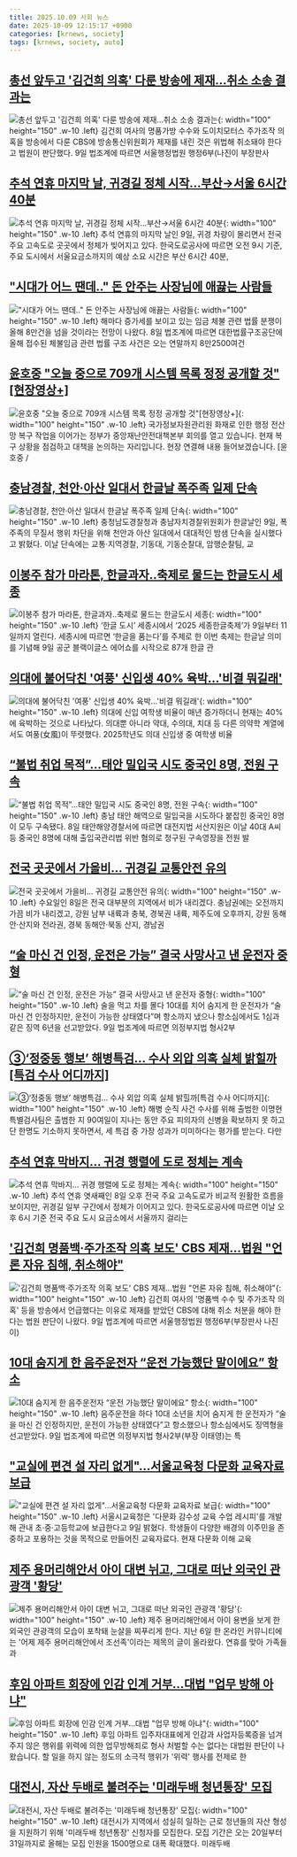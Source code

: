 ```yaml
---
title: 2025.10.09 사회 뉴스
date: 2025-10-09 12:15:17 +0900
categories: [krnews, society]
tags: [krnews, society, auto]
---
```

## [총선 앞두고 '김건희 의혹' 다룬 방송에 제재…취소 소송 결과는](https://n.news.naver.com/mnews/article/015/0005194547)

![총선 앞두고 '김건희 의혹' 다룬 방송에 제재…취소 소송 결과는](https://mimgnews.pstatic.net/image/origin/015/2025/10/09/5194547.jpg?type=nf220_150){: width="100" height="150" .w-10 .left}
김건희 여사의 명품가방 수수와 도이치모터스 주가조작 의혹을 방송에서 다룬 CBS에 방송통신위원회가 제재를 내린 것은 위법해 취소돼야 한다고 법원이 판단했다. 9일 법조계에 따르면 서울행정법원 행정6부(나진이 부장판사

## [추석 연휴 마지막 날, 귀경길 정체 시작…부산→서울 6시간 40분](https://n.news.naver.com/mnews/article/025/0003474156)

![추석 연휴 마지막 날, 귀경길 정체 시작…부산→서울 6시간 40분](https://mimgnews.pstatic.net/image/origin/025/2025/10/09/3474156.jpg?type=nf220_150){: width="100" height="150" .w-10 .left}
추석 연휴의 마지막 날인 9일, 귀경 차량이 몰리면서 전국 주요 고속도로 곳곳에서 정체가 빚어지고 있다. 한국도로공사에 따르면 오전 9시 기준, 주요 도시에서 서울요금소까지의 예상 소요 시간은 부산 6시간 40분,

## ["시대가 어느 땐데.." 돈 안주는 사장님에 애끓는 사람들](https://n.news.naver.com/mnews/article/018/0006133985)

!["시대가 어느 땐데.." 돈 안주는 사장님에 애끓는 사람들](https://mimgnews.pstatic.net/image/origin/018/2025/10/08/6133985.jpg?type=nf220_150){: width="100" height="150" .w-10 .left}
해마다 증가세를 보이고 있는 임금 체불 관련 법률 분쟁이 올해 8만건을 넘을 것이라는 전망이 나왔다. 8일 법조계에 따르면 대한법률구조공단에 올해 접수된 체불임금 관련 법률 구조 사건은 오는 연말까지 8만2500여건

## [윤호중 "오늘 중으로 709개 시스템 목록 정정 공개할 것"[현장영상+]](https://n.news.naver.com/mnews/article/052/0002257012)

![윤호중 "오늘 중으로 709개 시스템 목록 정정 공개할 것"[현장영상+]](https://mimgnews.pstatic.net/image/origin/052/2025/10/09/2257012.jpg?type=nf220_150){: width="100" height="150" .w-10 .left}
국가정보자원관리원 화재로 인한 행정 전산망 복구 작업을 이어가는 정부가 중앙재난안전대책본부 회의를 열고 있습니다. 현재 복구 상황을 점검하고 대책을 논의하는 자리입니다. 현장 연결해 내용 들어보겠습니다. [윤호중 /

## [충남경찰, 천안·아산 일대서 한글날 폭주족 일제 단속](https://n.news.naver.com/mnews/article/003/0013525745)

![충남경찰, 천안·아산 일대서 한글날 폭주족 일제 단속](https://mimgnews.pstatic.net/image/origin/003/2025/10/09/13525745.jpg?type=nf220_150){: width="100" height="150" .w-10 .left}
충청남도경찰청과 충남자치경찰위원회가 한글날인 9일, 폭주족의 무질서 행위 차단을 위해 천안과 아산 일대에서 대대적인 밤샘 단속을 실시했다고 밝혔다. 이날 단속에는 교통·지역경찰, 기동대, 기동순찰대, 암행순찰팀, 교

## [이봉주 참가 마라톤, 한글과자..축제로 물드는 한글도시 세종](https://n.news.naver.com/mnews/article/025/0003474162)

![이봉주 참가 마라톤, 한글과자..축제로 물드는 한글도시 세종](https://mimgnews.pstatic.net/image/origin/025/2025/10/09/3474162.jpg?type=nf220_150){: width="100" height="150" .w-10 .left}
‘한글 도시’ 세종시에서 ‘2025 세종한글축제’가 9일부터 11일까지 열린다. 세종시에 따르면 ‘한글을 품는다’를 주제로 한 이번 축제는 한글날 의미를 기념해 9일 공군 블랙이글스 에어쇼를 시작으로 87개 한글 관

## [의대에 불어닥친 '여풍' 신입생 40% 육박...'비결 뭐길래'](https://n.news.naver.com/mnews/article/215/0001226523)

![의대에 불어닥친 '여풍' 신입생 40% 육박...'비결 뭐길래'](https://mimgnews.pstatic.net/image/origin/215/2025/10/09/1226523.jpg?type=nf220_150){: width="100" height="150" .w-10 .left}
의대에 신입 여학생 비율이 매년 증가하더니 현재는 40%에 육박하는 것으로 나타났다. 의대뿐 아니라 약대, 수의대, 치대 등 다른 의약학 계열에서도 여풍(女風)이 뚜렷했다. 2025학년도 의대 신입생 중 여학생 비율

## [“불법 취업 목적”…태안 밀입국 시도 중국인 8명, 전원 구속](https://n.news.naver.com/mnews/article/009/0005570278)

![“불법 취업 목적”…태안 밀입국 시도 중국인 8명, 전원 구속](https://mimgnews.pstatic.net/image/origin/009/2025/10/08/5570278.jpg?type=nf220_150){: width="100" height="150" .w-10 .left}
충남 태안 해역으로 밀입국을 시도하다 붙잡힌 중국인 8명이 모두 구속됐다. 8일 태안해양경찰서에 따르면 대전지법 서산지원은 이날 40대 A씨 등 중국인 8명에 대해 출입국관리법 위반 혐의로 청구된 구속영장을 전원 발

## [전국 곳곳에서 가을비… 귀경길 교통안전 유의](https://n.news.naver.com/mnews/article/366/0001113148)

![전국 곳곳에서 가을비… 귀경길 교통안전 유의](https://mimgnews.pstatic.net/image/origin/366/2025/10/08/1113148.jpg?type=nf220_150){: width="100" height="150" .w-10 .left}
수요일인 8일은 전국 대부분의 지역에서 비가 내리겠다. 충남권에는 오전까지 가끔 비가 내리겠고, 강원 남부 내륙과 충북, 경북권 내륙, 제주도에 오후까지, 강원 동해안·산지와 전라권, 경북 동해안·북동 산지, 경남권

## [“술 마신 건 인정, 운전은 가능” 결국 사망사고 낸 운전자 중형](https://n.news.naver.com/mnews/article/005/0001806700)

![“술 마신 건 인정, 운전은 가능” 결국 사망사고 낸 운전자 중형](https://mimgnews.pstatic.net/image/origin/005/2025/10/09/1806700.jpg?type=nf220_150){: width="100" height="150" .w-10 .left}
술을 먹고 차를 몰다 10대를 치어 숨지게 한 운전자가 “술 마신 건 인정하지만, 운전이 가능한 상태였다”며 항소까지 냈으나 항소심에서도 1심과 같은 징역 6년을 선고받았다. 9일 법조계에 따르면 의정부지법 형사2부

## [③‘정중동 행보’ 해병특검… 수사 외압 의혹 실체 밝힐까[특검 수사 어디까지]](https://n.news.naver.com/mnews/article/277/0005662151)

![③‘정중동 행보’ 해병특검… 수사 외압 의혹 실체 밝힐까[특검 수사 어디까지]](https://mimgnews.pstatic.net/image/origin/277/2025/10/08/5662151.jpg?type=nf220_150){: width="100" height="150" .w-10 .left}
해병 순직 사건 수사를 위해 출범한 이명현 특별검사팀은 출범한 지 90여일이 지나는 동안 주요 피의자의 신병을 확보하지 못 하고 단 한명도 기소하지 못하면서, 세 특검 중 가장 성과가 미미하다는 평가를 받는다. 다만

## [추석 연휴 막바지… 귀경 행렬에 도로 정체는 계속](https://n.news.naver.com/mnews/article/011/0004541386)

![추석 연휴 막바지… 귀경 행렬에 도로 정체는 계속](https://mimgnews.pstatic.net/image/origin/011/2025/10/08/4541386.jpg?type=nf220_150){: width="100" height="150" .w-10 .left}
추석 연휴 엿새째인 8일 오후 전국 주요 고속도로가 비교적 원활한 흐름을 보이지만, 귀경길 일부 구간에서 정체가 이어지고 있다. 한국도로공사에 따르면 이날 오후 6시 기준 전국 주요 도시 요금소에서 서울까지 걸리는

## ['김건희 명품백·주가조작 의혹 보도' CBS 제재…법원 "언론 자유 침해, 취소해야"](https://n.news.naver.com/mnews/article/277/0005662282)

!['김건희 명품백·주가조작 의혹 보도' CBS 제재…법원 "언론 자유 침해, 취소해야"](https://mimgnews.pstatic.net/image/origin/277/2025/10/09/5662282.jpg?type=nf220_150){: width="100" height="150" .w-10 .left}
김건희 여사의 '명품백 수수 및 주가조작 의혹' 등을 방송에서 언급했다는 이유로 제재를 받았던 CBS에 대해 취소 처분을 해야 한다는 법원 판단이 나왔다. 9일 법조계에 따르면 서울행정법원 행정6부(부장판사 나진이)

## [10대 숨지게 한 음주운전자 “운전 가능했단 말이에요” 항소](https://n.news.naver.com/mnews/article/081/0003580854)

![10대 숨지게 한 음주운전자 “운전 가능했단 말이에요” 항소](https://mimgnews.pstatic.net/image/origin/081/2025/10/09/3580854.jpg?type=nf220_150){: width="100" height="150" .w-10 .left}
음주운전을 하다 10대 소년을 치어 숨지게 한 운전자가 “술을 마신 건 인정하지만, 운전이 가능한 상태였다”고 항소했으나 항소심에서도 징역형을 선고받았다. 9일 법조계에 따르면 의정부지법 형사2부(부장 이태영)는 특

## ["교실에 편견 설 자리 없게"…서울교육청 다문화 교육자료 보급](https://n.news.naver.com/mnews/article/001/0015668516)

!["교실에 편견 설 자리 없게"…서울교육청 다문화 교육자료 보급](https://mimgnews.pstatic.net/image/origin/001/2025/10/09/15668516.jpg?type=nf220_150){: width="100" height="150" .w-10 .left}
서울시교육청은 '다문화 감수성 교육 수업 레시피'를 개발해 관내 초·중·고등학교에 보급한다고 9일 밝혔다. 학생들이 다양한 배경의 이주민을 존중하고 포용하는 것을 목적으로 만들어진 교육자료다. 현재 다문화 이해 교육

## [제주 용머리해안서 아이 대변 뉘고, 그대로 떠난 외국인 관광객 '황당'](https://n.news.naver.com/mnews/article/421/0008528602)

![제주 용머리해안서 아이 대변 뉘고, 그대로 떠난 외국인 관광객 '황당'](https://mimgnews.pstatic.net/image/origin/421/2025/10/09/8528602.jpg?type=nf220_150){: width="100" height="150" .w-10 .left}
제주 용머리해안에서 아이 용변을 보게 한 외국인 관광객의 모습이 포착돼 눈살을 찌푸리게 한다. 지난 6일 한 온라인 커뮤니티에는 '어제 제주 용머리해안에서 조선족'이라는 제목의 글이 올라왔다. 연휴를 맞아 가족들과

## [후임 아파트 회장에 인감 인계 거부…대법 "업무 방해 아냐"](https://n.news.naver.com/mnews/article/055/0001298505)

![후임 아파트 회장에 인감 인계 거부…대법 "업무 방해 아냐"](https://mimgnews.pstatic.net/image/origin/055/2025/10/09/1298505.jpg?type=nf220_150){: width="100" height="150" .w-10 .left}
후임 아파트 입주자대표에게 인감과 사업자등록증을 넘겨주지 않은 행위를 위력에 의한 업무방해죄로 형사 처벌할 수는 없다는 대법원 판단이 나왔습니다. 할 일을 하지 않는 정도의 소극적 행위가 '위력' 행사를 전제로 한

## [대전시, 자산 두배로 불려주는 '미래두배 청년통장' 모집](https://n.news.naver.com/mnews/article/277/0005662335)

![대전시, 자산 두배로 불려주는 '미래두배 청년통장' 모집](https://mimgnews.pstatic.net/image/origin/277/2025/10/09/5662335.jpg?type=nf220_150){: width="100" height="150" .w-10 .left}
대전시가 지역에서 성실히 일하는 근로 청년들의 자산 형성을 지원하기 위해 '미래두배 청년통장' 신청자를 모집한다. 모집 기간은 오는 20일부터 31일까지로 올해는 모집 인원을 1500명으로 대폭 확대했다. 미래두배

